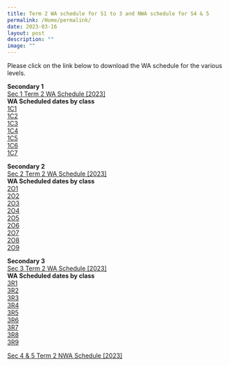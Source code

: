 ```yaml
---
title: Term 2 WA schedule for S1 to 3 and NWA schedule for S4 & 5
permalink: /Home/permalink/
date: 2023-03-16
layout: post
description: ""
image: ""
---
```

Please click on the link below to download the WA schedule for the various levels. <br>

**Secondary 1**<br>
[Sec 1 Term 2 WA Schedule  [2023]](/files/S1_2023%20Term%202%20Weighted%20Assessment%20Schedule.pdf) <br> 
**WA Scheduled dates by class** <br>
[1C1](/files/Secondary%201%20%20Term%202%20WA%20Schedule%202023%20-%201C1.pdf) <BR>
[1C2](/files/Secondary%201%20%20Term%202%20WA%20Schedule%202023%20-%201C2.pdf) <BR>
[1C3](/files/Secondary%201%20%20Term%202%20WA%20Schedule%202023%20-%201C3.pdf) <BR>
[1C4](/files/Secondary%201%20%20Term%202%20WA%20Schedule%202023%20-%201C4.pdf) <BR>
[1C5](/files/Secondary%201%20%20Term%202%20WA%20Schedule%202023%20-%201C5.pdf) <BR>
[1C6](/files/Secondary%201%20%20Term%202%20WA%20Schedule%202023%20-%201C6.pdf) <BR>
[1C7](/files/Secondary%201%20%20Term%202%20WA%20Schedule%202023%20-%201C7.pdf)

**Secondary 2**<br>
[Sec 2 Term 2 WA Schedule [2023]](/files/S2_2023%20Term%202%20Weighted%20Assessment%20Schedule.pdf) <br>
**WA Scheduled dates by class** <BR>
[2O1](/files/Secondary%202%20Term%202%20WA%20Schedule%202023%20-%202O1.pdf) <BR>
[2O2](/files/Secondary%202%20Term%202%20WA%20Schedule%202023%20-%202O2.pdf) <BR>
[2O3](/files/Secondary%202%20Term%202%20WA%20Schedule%202023%20-%202O3.pdf) <BR>[2O4](/files/Secondary%202%20Term%202%20WA%20Schedule%202023%20-%202O4.pdf)<BR>
[2O5](/files/Secondary%202%20Term%202%20WA%20Schedule%202023%20-%202O5.pdf) <BR>
[2O6](/files/Secondary%202%20Term%202%20WA%20Schedule%202023%20-%202O6.pdf)<BR>
[2O7](/files/Secondary%202%20Term%202%20WA%20Schedule%202023%20-%202O7.pdf) <BR>[2O8](/files/Secondary%202%20Term%202%20WA%20Schedule%202023%20-%202O8.pdf) <BR>
[2O9](/files/Secondary%202%20Term%202%20WA%20Schedule%202023%20-%202O9.pdf)<br>

**Secondary 3** <br>
[Sec 3 Term 2 WA Schedule [2023]](/files/S3_2023%20Term%202%20Weighted%20Assessment%20Schedule.pdf) <br>
**WA Scheduled dates by class**<BR>
[3R1](/files/Secondary%203%20Term%202%20WA%20Schedule%202023%20-%203R1.pdf)<BR>
[3R2](/files/Secondary%203%20Term%202%20WA%20Schedule%202023%20-%203R2.pdf)<BR>
[3R3](/files/Secondary%203%20Term%202%20WA%20Schedule%202023%20-%203R3.pdf)<BR>
[3R4](/files/Secondary%203%20Term%202%20WA%20Schedule%202023%20-%203R4.pdf)<BR>
[3R5](/files/Secondary%203%20Term%202%20WA%20Schedule%202023%20-%203R5.pdf)<BR>
[3R6](/files/Secondary%203%20Term%202%20WA%20Schedule%202023%20-%203R6.pdf)<BR>
[3R7](/files/Secondary%203%20Term%202%20WA%20Schedule%202023%20-%203R7.pdf)<BR>
[3R8](/files/Secondary%203%20Term%202%20WA%20Schedule%202023%20-%203R8.pdf)<BR>
[3R9](/files/Secondary%203%20Term%202%20WA%20Schedule%202023%20-%203R9.pdf)<BR>


[Sec 4 & 5 Term 2 NWA Schedule [2023]](/files/S4_5_2023%20Term%202%20Weighted%20Assessment%20Schedule.pdf)